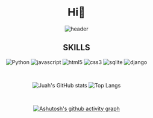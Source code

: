 
<div align = 'center'>
 <h1> Hi👋 </h1>
  
 ![header](https://capsule-render.vercel.app/api?type=waving&color=gradient&height=250&&section=header&text=Juah's%20GIT&fontSize=80)
<br>

## SKILLS
![Python](https://img.shields.io/badge/Python-3776AB.svg?&style=for-the-badge&logo=Python&logoColor=white)
![javascript](https://img.shields.io/badge/javascript-F7DF1E.svg?&style=for-the-badge&logo=javascript&logoColor=white)
![html5](https://img.shields.io/badge/html5-E34F26.svg?&style=for-the-badge&logo=html5&logoColor=white)
![css3](https://img.shields.io/badge/css3-1572B6.svg?&style=for-the-badge&logo=css3&logoColor=white)
![sqlite](https://img.shields.io/badge/sqlite-003B57.svg?&style=for-the-badge&logo=sqlite&logoColor=white)
![django](https://img.shields.io/badge/django-092E20.svg?&style=for-the-badge&logo=django&logoColor=white)

<br>

![Juah's GitHub stats](https://github-readme-stats.vercel.app/api?username=Juahjoah&show_icons=true&theme=cobalt) 
![Top Langs](https://github-readme-stats.vercel.app/api/top-langs/?username=Juahjoah&layout=compact&theme=highcontrast)

<br>

[![Ashutosh's github activity graph](https://github-readme-activity-graph.cyclic.app/graph?username=Juahjoah&theme=rogue)](https://github.com/Juahjoah/github-readme-activity-graph)


</div>



<!--
**Juahjoah/Juahjoah** is a ✨ _special_ ✨ repository because its `README.md` (this file) appears on your GitHub profile.

Here are some ideas to get you started:

- 🔭 I’m currently working on ...
- 🌱 I’m currently learning ...
- 👯 I’m looking to collaborate on ...
- 🤔 I’m looking for help with ...
- 💬 Ask me about ...
- 📫 How to reach me: ...
- 😄 Pronouns: ...
- ⚡ Fun fact: ...
-->